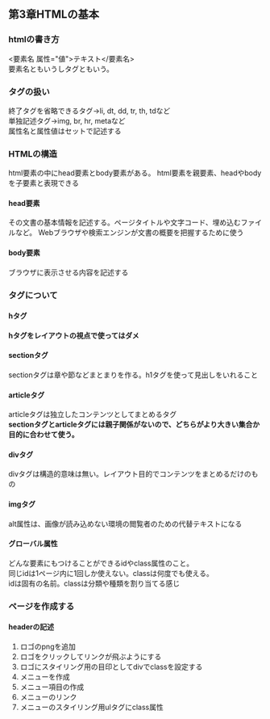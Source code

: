 ## 第3章HTMLの基本
### htmlの書き方
  <要素名 属性="値">テキスト</要素名><br>
  要素名ともいうしタグともいう。<br>
### タグの扱い
  終了タグを省略できるタグ→li, dt, dd, tr, th, tdなど<br>
  単独記述タグ→img, br, hr, metaなど<br>
  属性名と属性値はセットで記述する
### HTMLの構造
  html要素の中にhead要素とbody要素がある。
  html要素を親要素、headやbodyを子要素と表現できる
#### head要素
  その文書の基本情報を記述する。ページタイトルや文字コード、埋め込むファイルなど。
  Webブラウザや検索エンジンが文書の概要を把握するために使う
#### body要素
  ブラウザに表示させる内容を記述する

### タグについて
#### hタグ
  __hタグをレイアウトの視点で使ってはダメ__
#### sectionタグ
  sectionタグは章や節などまとまりを作る。h1タグを使って見出しをいれること
#### articleタグ
  articleタグは独立したコンテンツとしてまとめるタグ<br>
  __sectionタグとarticleタグには親子関係がないので、どちらがより大きい集合か目的に合わせて使う。__
#### divタグ
  divタグは構造的意味は無い。レイアウト目的でコンテンツをまとめるだけのもの
#### imgタグ
  alt属性は、画像が読み込めない環境の閲覧者のための代替テキストになる
#### グローバル属性
  どんな要素にもつけることができるidやclass属性のこと。<br>
  同じidは1ページ内に1回しか使えない。classは何度でも使える。<br>
  idは固有の名前。classは分類や種類を割り当てる感じ

### ページを作成する
#### headerの記述
  1. ロゴのpngを追加
  2. ロゴをクリックしてリンクが飛ぶようにする
  3. ロゴにスタイリング用の目印としてdivでclassを設定する
  4. メニューを作成
  5. メニュー項目の作成
  6. メニューのリンク
  7. メニューのスタイリング用ulタグにclass属性
